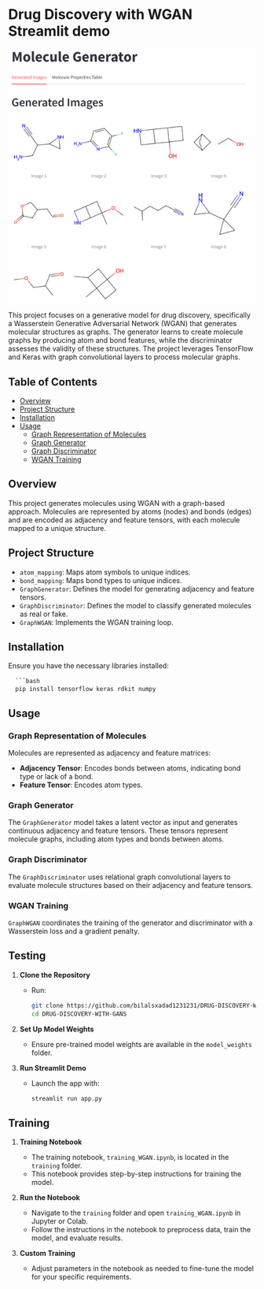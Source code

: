 # Drug Discovery with WGAN Streamlit demo

![Project Overview](https://github.com/bilalsxadad1231231/DRUG-DISCOVERY-WITH-GANS/blob/main/Pictures/Molecule_sample.png)

This project focuses on a generative model for drug discovery, specifically a Wasserstein Generative Adversarial Network (WGAN) that generates molecular structures as graphs. The generator learns to create molecule graphs by producing atom and bond features, while the discriminator assesses the validity of these structures. The project leverages TensorFlow and Keras with graph convolutional layers to process molecular graphs.

## Table of Contents
- [Overview](#overview)
- [Project Structure](#project-structure)
- [Installation](#installation)
- [Usage](#usage)
  - [Graph Representation of Molecules](#graph-representation-of-molecules)
  - [Graph Generator](#graph-generator)
  - [Graph Discriminator](#graph-discriminator)
  - [WGAN Training](#wgan-training)

## Overview

This project generates molecules using WGAN with a graph-based approach. Molecules are represented by atoms (nodes) and bonds (edges) and are encoded as adjacency and feature tensors, with each molecule mapped to a unique structure.

## Project Structure

- `atom_mapping`: Maps atom symbols to unique indices.
- `bond_mapping`: Maps bond types to unique indices.
- `GraphGenerator`: Defines the model for generating adjacency and feature tensors.
- `GraphDiscriminator`: Defines the model to classify generated molecules as real or fake.
- `GraphWGAN`: Implements the WGAN training loop.

## Installation

Ensure you have the necessary libraries installed:

      ```bash
      pip install tensorflow keras rdkit numpy
## Usage

### Graph Representation of Molecules

Molecules are represented as adjacency and feature matrices:
- **Adjacency Tensor**: Encodes bonds between atoms, indicating bond type or lack of a bond.
- **Feature Tensor**: Encodes atom types.

### Graph Generator

The `GraphGenerator` model takes a latent vector as input and generates continuous adjacency and feature tensors. These tensors represent molecule graphs, including atom types and bonds between atoms.

### Graph Discriminator

The `GraphDiscriminator` uses relational graph convolutional layers to evaluate molecule structures based on their adjacency and feature tensors.

### WGAN Training

`GraphWGAN` coordinates the training of the generator and discriminator with a Wasserstein loss and a gradient penalty.
## Testing

1. **Clone the Repository**
   - Run:
     ```bash
     git clone https://github.com/bilalsxadad1231231/DRUG-DISCOVERY-WITH-GANS/tree/main
     cd DRUG-DISCOVERY-WITH-GANS
     ```

2. **Set Up Model Weights**
   - Ensure pre-trained model weights are available in the `model_weights` folder.

3. **Run Streamlit Demo**
   - Launch the app with:
     ```bash
     streamlit run app.py
     ```
## Training

1. **Training Notebook**
   - The training notebook, `training_WGAN.ipynb`, is located in the `training` folder.
   - This notebook provides step-by-step instructions for training the model.

2. **Run the Notebook**
   - Navigate to the `training` folder and open `training_WGAN.ipynb` in Jupyter or Colab.
   - Follow the instructions in the notebook to preprocess data, train the model, and evaluate results.

3. **Custom Training**
   - Adjust parameters in the notebook as needed to fine-tune the model for your specific requirements.
